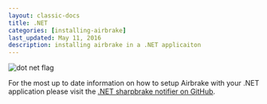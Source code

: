 ```yaml
---
layout: classic-docs
title: .NET
categories: [installing-airbrake]
last_updated: May 11, 2016
description: installing airbrake in a .NET applicaiton
---
```


![dot net flag](/docs/assets/img/docs/dot_net_flag.jpg)

For the most up to date information on how to setup Airbrake with your .NET
application please visit the [.NET sharpbrake notifier on GitHub](https://github.com/airbrake/SharpBrake).
